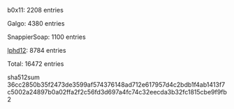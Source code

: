 b0x11: 2208 entries

Galgo: 4380 entries

SnappierSoap: 1100 entries

[lphd12](https://github.com/lphd12): 8784 entries

Total: 16472 entries

sha512sum
36cc2850b35f2473de3599af574376148ad712e617957d4c2bdb1f4ab1413f7c5002a24897b0a02ffa2f2c56fd3d697a4fc74c32eecda3b32fc1815cbe9f9fb2
